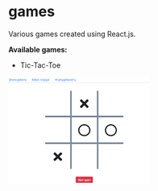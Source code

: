 # games

Various games created using React.js.

**Available games:**
* Tic-Tac-Toe


![image](./public/readme-graphics/tic-tac-toe.png)